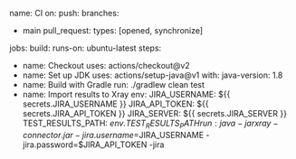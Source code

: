 name: CI
on:
push:
branches:
- main
  pull_request:
  types: [opened, synchronize]

jobs:
build:
runs-on: ubuntu-latest
steps:
- name: Checkout
  uses: actions/checkout@v2
- name: Set up JDK
  uses: actions/setup-java@v1
  with:
  java-version: 1.8
- name: Build with Gradle
  run: ./gradlew clean test
- name: Import results to Xray
  env:
  JIRA_USERNAME: ${{ secrets.JIRA_USERNAME }}
  JIRA_API_TOKEN: ${{ secrets.JIRA_API_TOKEN }}
  JIRA_SERVER: ${{ secrets.JIRA_SERVER }}
  TEST_RESULTS_PATH: ${{ env.TEST_RESULTS_PATH }}
  run: java -jar xray-connector.jar -jira.username=$JIRA_USERNAME -jira.password=$JIRA_API_TOKEN -jira